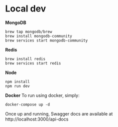 # Local dev

**MongoDB**
```
brew tap mongodb/brew
brew install mongodb-community
brew services start mongodb-community
```

**Redis**
```
brew install redis
brew services start redis
```

**Node**
```
npm install
npm run dev
```

**Docker**
To run using docker, simply:
```
docker-compose up -d
```
Once up and running, Swagger docs are available at http://localhost:3000/api-docs